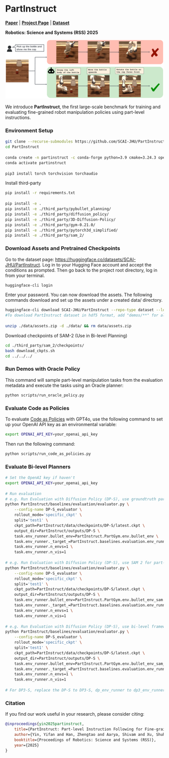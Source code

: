 # PartInstruct

<a href="https://www.roboticsproceedings.org/rss21/p148.pdf"><strong>Paper</strong></a>
  |
<a href="https://partinstruct.github.io/"><strong>Project Page</strong></a>
  |
<a href="https://huggingface.co/datasets/SCAI-JHU/PartInstruct"><strong>Dataset</strong></a>

**Robotics: Science and Systems (RSS) 2025**

![intro](teaser/figure_intro.png)

We introduce **PartInstruct**, the first large-scale benchmark for training and evaluating fine-grained robot manipulation policies using part-level instructions.

### Environment Setup 


```bash
git clone --recurse-submodules https://github.com/SCAI-JHU/PartInstruct.git
cd PartInstruct

conda create -n partinstruct -c conda-forge python=3.9 cmake=3.24.3 open3d ninja gcc_linux-64=12 gxx_linux-64=12
conda activate partinstruct

pip3 install torch torchvision torchaudio
```

Install third-party

```bash
pip install -r requirements.txt

pip install -e .
pip install -e ./third_party/pybullet_planning/
pip install -e ./third_party/diffusion_policy/
pip install -e ./third_party/3D-Diffusion-Policy/
pip install -e ./third_party/gym-0.21.0/
pip install -e ./third_party/pytorch3d_simplified/
pip install -e ./third_party/sam_2/
```

### Download Assets and Pretrained Checkpoints
Go to the dataset page: https://huggingface.co/datasets/SCAI-JHU/PartInstruct. Log in to your Hugging Face account and accept the conditions as prompted. Then go back to the project root directory, log in from your terminal.

```bash
huggingface-cli login
```
Enter your password. You can now download the assets. The following commands download and set up the assets under a created data/ directory.

```bash
huggingface-cli download SCAI-JHU/PartInstruct --repo-type dataset --local-dir ./data --include "*.json" "assets.zip" "checkpoints/**" 
#To download PartInstruct dataset in hdf5 format, add "demos/**" for all demo, "demos/OBJECT_NAME.hdf5" for demo of specific object type

unzip ./data/assets.zip -d ./data/ && rm data/assets.zip
```

Download checkpoints of SAM-2 (Use in Bi-level Planning)

```bash
cd ./third_party/sam_2/checkpoints/
bash download_ckpts.sh
cd ../../../
```

### Run Demos with Oracle Policy
This command will sample part-level manipulation tasks from the evaluation metadata and execute the tasks using an Oracle planner:
```bash
python scripts/run_oracle_policy.py
```

### Evaluate Code as Policies
To evaluate [Code as Policies](https://code-as-policies.github.io/) with GPT4o, use the following command to set up your OpenAI API key as an environmental variable:
```bash
export OPENAI_API_KEY=your_openai_api_key
```
Then run the following command:
```bash
python scripts/run_code_as_policies.py
```

### Evaluate Bi-level Planners

```bash
# Set the OpenAI key if haven't
export OPENAI_API_KEY=your_openai_api_key

# Run evaluation
# e.g. Run Evaluation with Diffusion Policy (DP-S), use groundtruth part-mask (bullet_env)
python PartInstruct/baselines/evaluation/evaluator.py \
    --config-name DP-S_evaluator \
    rollout_mode='specific_ckpt' \
    split='test1' \
    ckpt_path=PartInstruct/data/checkpoints/DP-S/latest.ckpt \
    output_dir=PartInstruct/outputs/DP-S \
    task.env_runner.bullet_env=PartInstruct.PartGym.env.bullet_env \
    task.env_runner._target_=PartInstruct.baselines.evaluation.env_runner.dp_env_runner.DPEnvRunner \
    task.env_runner.n_envs=1 \
    task.env_runner.n_vis=1
    
# e.g. Run Evaluation with Diffusion Policy (DP-S), use SAM 2 for part-mask (bullet_env_sam)
python PartInstruct/baselines/evaluation/evaluator.py \
    --config-name DP-S_evaluator \
    rollout_mode='specific_ckpt' \
    split='test1' \
    ckpt_path=PartInstruct/data/checkpoints/DP-S/latest.ckpt \
    output_dir=PartInstruct/outputs/DP-S \
    task.env_runner.bullet_env=PartInstruct.PartGym.env.bullet_env_sam \
    task.env_runner._target_=PartInstruct.baselines.evaluation.env_runner.dp_env_runner.DPEnvRunner \
    task.env_runner.n_envs=1 \
    task.env_runner.n_vis=1

# e.g. Run Evaluation with Diffusion Policy (DP-S), use bi-level framework (bullet_env_sam_gpt)
python PartInstruct/baselines/evaluation/evaluator.py \
    --config-name DP-S_evaluator \
    rollout_mode='specific_ckpt' \
    split='test1' \
    ckpt_path=PartInstruct/data/checkpoints/DP-S/latest.ckpt \
    output_dir=PartInstruct/outputs/DP-S \
    task.env_runner.bullet_env=PartInstruct.PartGym.env.bullet_env_sam_gpt \
    task.env_runner._target_=PartInstruct.baselines.evaluation.env_runner.dp_gpt_env_runner.GPTEnvRunner \
    task.env_runner.n_envs=1 \
    task.env_runner.n_vis=1

# For DP3-S, replace the DP-S to DP3-S, dp_env_runner to dp3_env_runner
```

### Citation

If you find our work useful in your research, please consider citing:

```bibtex
@inproceedings{yin2025partinstruct,
	title={PartInstruct: Part-level Instruction Following for Fine-grained Robot Manipulation},
	author={Yin, Yifan and Han, Zhengtao and Aarya, Shivam and Xu, Shuhang and Wang, Jianxin and Peng, Jiawei and Wang, Angtian and Yuille, Alan and Shu, Tianmin},
	booktitle={Proceedings of Robotics: Science and Systems (RSS)},
	year={2025}
}
```
